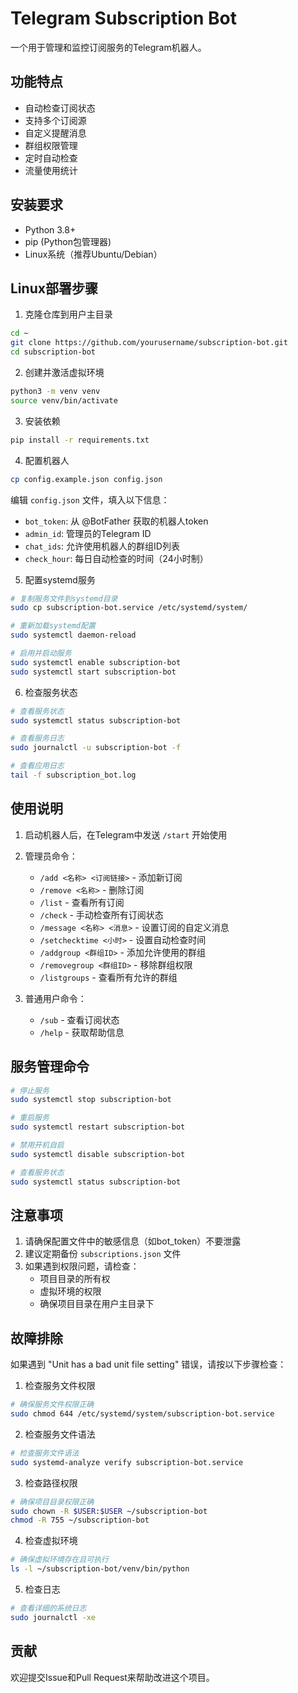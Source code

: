 # Telegram Subscription Bot

一个用于管理和监控订阅服务的Telegram机器人。

## 功能特点

- 自动检查订阅状态
- 支持多个订阅源
- 自定义提醒消息
- 群组权限管理
- 定时自动检查
- 流量使用统计

## 安装要求

- Python 3.8+
- pip (Python包管理器)
- Linux系统（推荐Ubuntu/Debian）

## Linux部署步骤

1. 克隆仓库到用户主目录
```bash
cd ~
git clone https://github.com/yourusername/subscription-bot.git
cd subscription-bot
```

2. 创建并激活虚拟环境
```bash
python3 -m venv venv
source venv/bin/activate
```

3. 安装依赖
```bash
pip install -r requirements.txt
```

4. 配置机器人
```bash
cp config.example.json config.json
```
编辑 `config.json` 文件，填入以下信息：
- `bot_token`: 从 @BotFather 获取的机器人token
- `admin_id`: 管理员的Telegram ID
- `chat_ids`: 允许使用机器人的群组ID列表
- `check_hour`: 每日自动检查的时间（24小时制）

5. 配置systemd服务
```bash
# 复制服务文件到systemd目录
sudo cp subscription-bot.service /etc/systemd/system/

# 重新加载systemd配置
sudo systemctl daemon-reload

# 启用并启动服务
sudo systemctl enable subscription-bot
sudo systemctl start subscription-bot
```

6. 检查服务状态
```bash
# 查看服务状态
sudo systemctl status subscription-bot

# 查看服务日志
sudo journalctl -u subscription-bot -f

# 查看应用日志
tail -f subscription_bot.log
```

## 使用说明

1. 启动机器人后，在Telegram中发送 `/start` 开始使用
2. 管理员命令：
   - `/add <名称> <订阅链接>` - 添加新订阅
   - `/remove <名称>` - 删除订阅
   - `/list` - 查看所有订阅
   - `/check` - 手动检查所有订阅状态
   - `/message <名称> <消息>` - 设置订阅的自定义消息
   - `/setchecktime <小时>` - 设置自动检查时间
   - `/addgroup <群组ID>` - 添加允许使用的群组
   - `/removegroup <群组ID>` - 移除群组权限
   - `/listgroups` - 查看所有允许的群组

3. 普通用户命令：
   - `/sub` - 查看订阅状态
   - `/help` - 获取帮助信息

## 服务管理命令

```bash
# 停止服务
sudo systemctl stop subscription-bot

# 重启服务
sudo systemctl restart subscription-bot

# 禁用开机自启
sudo systemctl disable subscription-bot

# 查看服务状态
sudo systemctl status subscription-bot
```

## 注意事项

1. 请确保配置文件中的敏感信息（如bot_token）不要泄露
2. 建议定期备份 `subscriptions.json` 文件
3. 如果遇到权限问题，请检查：
   - 项目目录的所有权
   - 虚拟环境的权限
   - 确保项目目录在用户主目录下

## 故障排除

如果遇到 "Unit has a bad unit file setting" 错误，请按以下步骤检查：

1. 检查服务文件权限
```bash
# 确保服务文件权限正确
sudo chmod 644 /etc/systemd/system/subscription-bot.service
```

2. 检查服务文件语法
```bash
# 检查服务文件语法
sudo systemd-analyze verify subscription-bot.service
```

3. 检查路径权限
```bash
# 确保项目目录权限正确
sudo chown -R $USER:$USER ~/subscription-bot
chmod -R 755 ~/subscription-bot
```

4. 检查虚拟环境
```bash
# 确保虚拟环境存在且可执行
ls -l ~/subscription-bot/venv/bin/python
```

5. 检查日志
```bash
# 查看详细的系统日志
sudo journalctl -xe
```

## 贡献

欢迎提交Issue和Pull Request来帮助改进这个项目。

